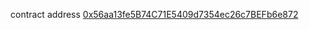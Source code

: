 contract address [0x56aa13fe5B74C71E5409d7354ec26c7BEFb6e872](https://sepolia-blockscout.lisk.com/tx/0xc74089fd514f2cdde8cc5e3b539a61bea2f49c2eedc3e8c0604fae4a9b607a9f)